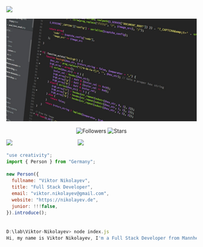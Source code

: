 <!--x axis divider-->
<img src="/assets/images/horizontal-divider-gradient.gif">

<div align="center">
  
![Banner](/banner.jpg)

![Followers](https://img.shields.io/github/followers/vnikolayev-ts?label=Followers) ![Stars](https://img.shields.io/github/stars/vnikolayev-ts?label=Stars)

</div>

<!--x axis divider-->
<img src="/assets/images/horizontal-divider-gradient.gif">

<picture>
<a href="https://github.com/vnikolayev-ts.png" alt="Developer">
<img src="https://images.weserv.nl/?url=https://github.com/vnikolayev-ts.png?v=4&h=310&w=310&fit=cover&mask=circle" align="right" width="315">
</a>
</picture>

```js
"use creativity";
import { Person } from "Germany";

new Person({
  fullname: "Viktor Nikolayev",
  title: "Full Stack Developer",
  email: "viktor.nikolayev@gmail.com",
  website: "https://nikolayev.de",
  junior: !!!false,
}).introduce();


D:\lab\Viktor-Nikolayev> node index.js
Hi, my name is Viktor Nikolayev, I'm a Full Stack Developer from Mannheim, Germany.
